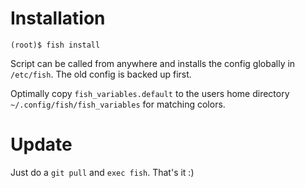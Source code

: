 # Installation

```plain
(root)$ fish install
```

Script can be called from anywhere and installs the config
globally in `/etc/fish`. The old config is backed up first.

Optimally copy `fish_variables.default` to the users home
directory `~/.config/fish/fish_variables` for matching colors.

# Update

Just do a `git pull` and `exec fish`. That's it :)

